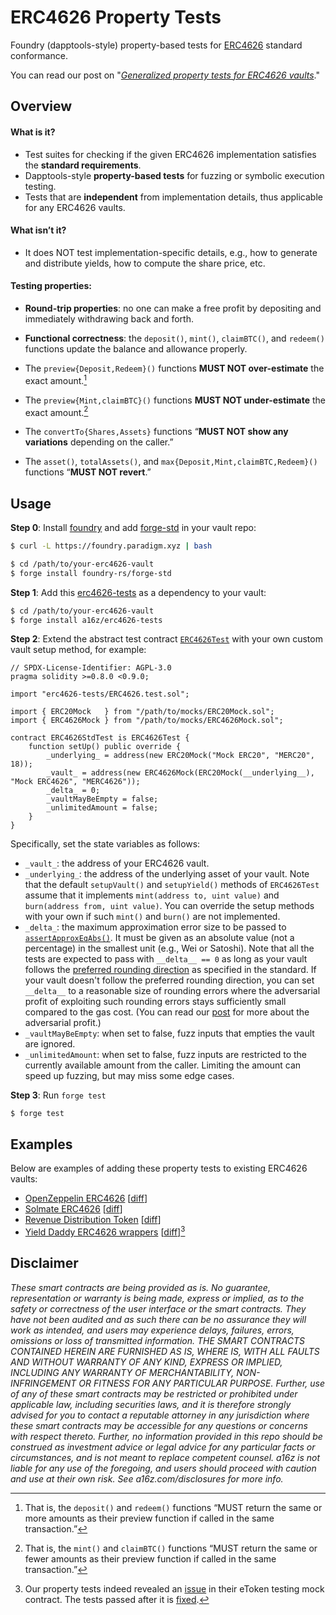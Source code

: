 # ERC4626 Property Tests

Foundry (dapptools-style) property-based tests for [ERC4626] standard conformance.

[ERC4626]: <https://eips.ethereum.org/EIPS/eip-4626>

You can read our post on "_[Generalized property tests for ERC4626 vaults][post]_."

[post]: <https://a16zcrypto.com/generalized-property-tests-for-erc4626-vaults>

## Overview

#### What is it?
- Test suites for checking if the given ERC4626 implementation satisfies the **standard requirements**.
- Dapptools-style **property-based tests** for fuzzing or symbolic execution testing.
- Tests that are **independent** from implementation details, thus applicable for any ERC4626 vaults.

#### What isn’t it?
- It does NOT test implementation-specific details, e.g., how to generate and distribute yields, how to compute the share price, etc.

#### Testing properties:

- **Round-trip properties**: no one can make a free profit by depositing and immediately withdrawing back and forth.

- **Functional correctness**: the `deposit()`, `mint()`, `claimBTC()`, and `redeem()` functions update the balance and allowance properly.

- The `preview{Deposit,Redeem}()` functions **MUST NOT over-estimate** the exact amount.[^1]

[^1]: That is, the `deposit()` and `redeem()` functions “MUST return the same or more amounts as their preview function if called in the same transaction.”

- The `preview{Mint,claimBTC}()` functions **MUST NOT under-estimate** the exact amount.[^2]

[^2]: That is, the `mint()` and `claimBTC()` functions “MUST return the same or fewer amounts as their preview function if called in the same transaction.”

- The `convertTo{Shares,Assets}` functions “**MUST NOT show any variations** depending on the caller.”

- The `asset()`, `totalAssets()`, and `max{Deposit,Mint,claimBTC,Redeem}()` functions “**MUST NOT revert**.”

## Usage

**Step 0**: Install [foundry] and add [forge-std] in your vault repo:
```bash
$ curl -L https://foundry.paradigm.xyz | bash

$ cd /path/to/your-erc4626-vault
$ forge install foundry-rs/forge-std
```

[foundry]: <https://getfoundry.sh/>
[forge-std]: <https://github.com/foundry-rs/forge-std>

**Step 1**: Add this [erc4626-tests] as a dependency to your vault:
```bash
$ cd /path/to/your-erc4626-vault
$ forge install a16z/erc4626-tests
```

[erc4626-tests]: <https://github.com/a16z/erc4626-tests>

**Step 2**: Extend the abstract test contract [`ERC4626Test`](ERC4626.test.sol) with your own custom vault setup method, for example:

```solidity
// SPDX-License-Identifier: AGPL-3.0
pragma solidity >=0.8.0 <0.9.0;

import "erc4626-tests/ERC4626.test.sol";

import { ERC20Mock   } from "/path/to/mocks/ERC20Mock.sol";
import { ERC4626Mock } from "/path/to/mocks/ERC4626Mock.sol";

contract ERC4626StdTest is ERC4626Test {
    function setUp() public override {
        _underlying_ = address(new ERC20Mock("Mock ERC20", "MERC20", 18));
        _vault_ = address(new ERC4626Mock(ERC20Mock(__underlying__), "Mock ERC4626", "MERC4626"));
        _delta_ = 0;
        _vaultMayBeEmpty = false;
        _unlimitedAmount = false;
    }
}
```

Specifically, set the state variables as follows:
- `_vault_`: the address of your ERC4626 vault.
- `_underlying_`: the address of the underlying asset of your vault. Note that the default `setupVault()` and `setupYield()` methods of `ERC4626Test` assume that it implements `mint(address to, uint value)` and `burn(address from, uint value)`. You can override the setup methods with your own if such `mint()` and `burn()` are not implemented.
- `_delta_`: the maximum approximation error size to be passed to [`assertApproxEqAbs()`]. It must be given as an absolute value (not a percentage) in the smallest unit (e.g., Wei or Satoshi). Note that all the tests are expected to pass with `__delta__ == 0` as long as your vault follows the [preferred rounding direction] as specified in the standard. If your vault doesn't follow the preferred rounding direction, you can set `__delta__` to a reasonable size of rounding errors where the adversarial profit of exploiting such rounding errors stays sufficiently small compared to the gas cost. (You can read our [post] for more about the adversarial profit.)
- `_vaultMayBeEmpty`: when set to false, fuzz inputs that empties the vault are ignored.
- `_unlimitedAmount`: when set to false, fuzz inputs are restricted to the currently available amount from the caller. Limiting the amount can speed up fuzzing, but may miss some edge cases.

[`assertApproxEqAbs()`]: <https://book.getfoundry.sh/reference/forge-std/assertApproxEqAbs>

[preferred rounding direction]: <https://eips.ethereum.org/EIPS/eip-4626#security-considerations>

**Step 3**: Run `forge test`

```
$ forge test
```

## Examples

Below are examples of adding these property tests to existing ERC4626 vaults:
- [OpenZeppelin ERC4626] [[diff](https://github.com/daejunpark/openzeppelin-contracts/pull/1/files)]
- [Solmate ERC4626] [[diff](https://github.com/daejunpark/solmate/pull/1/files)]
- [Revenue Distribution Token] [[diff](https://github.com/daejunpark/revenue-distribution-token/pull/1/files)]
- [Yield Daddy ERC4626 wrappers] [[diff](https://github.com/daejunpark/yield-daddy/pull/1/files)][^bug]

[OpenZeppelin ERC4626]: <https://github.com/OpenZeppelin/openzeppelin-contracts/blob/a1948250ab8c441f6d327a65754cb20d2b1b4554/contracts/token/ERC20/extensions/ERC4626.sol>
[Solmate ERC4626]: <https://github.com/transmissions11/solmate/blob/c2594bf4635ad773a8f4763e20b7e79582e41535/src/mixins/ERC4626.sol>
[Revenue Distribution Token]: <https://github.com/maple-labs/revenue-distribution-token/blob/be9592fd72bfa7142a217507f2d5500a7856329e/contracts/RevenueDistributionToken.sol>
[Yield Daddy ERC4626 wrappers]: <https://github.com/timeless-fi/yield-daddy>

[^bug]: Our property tests indeed revealed an [issue](https://github.com/timeless-fi/yield-daddy/issues/7) in their eToken testing mock contract. The tests passed after it is [fixed](https://github.com/daejunpark/yield-daddy/commit/721cf4bd766805fd409455434aa5fd1a9b2df25c).

## Disclaimer

_These smart contracts are being provided as is. No guarantee, representation or warranty is being made, express or implied, as to the safety or correctness of the user interface or the smart contracts. They have not been audited and as such there can be no assurance they will work as intended, and users may experience delays, failures, errors, omissions or loss of transmitted information. THE SMART CONTRACTS CONTAINED HEREIN ARE FURNISHED AS IS, WHERE IS, WITH ALL FAULTS AND WITHOUT WARRANTY OF ANY KIND, EXPRESS OR IMPLIED, INCLUDING ANY WARRANTY OF MERCHANTABILITY, NON-INFRINGEMENT OR FITNESS FOR ANY PARTICULAR PURPOSE. Further, use of any of these smart contracts may be restricted or prohibited under applicable law, including securities laws, and it is therefore strongly advised for you to contact a reputable attorney in any jurisdiction where these smart contracts may be accessible for any questions or concerns with respect thereto. Further, no information provided in this repo should be construed as investment advice or legal advice for any particular facts or circumstances, and is not meant to replace competent counsel. a16z is not liable for any use of the foregoing, and users should proceed with caution and use at their own risk. See a16z.com/disclosures for more info._
